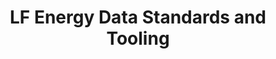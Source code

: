 ---
description: Artwork for the LF Energy Data Standards and Tooling SIG
title: LF Energy Data Standards and Tooling
level: Other Logos
featured_image: horizontal/color/LFEnergy_Data_Standards_and_Tooling-horizontal-color.svg
layout: logos
---
